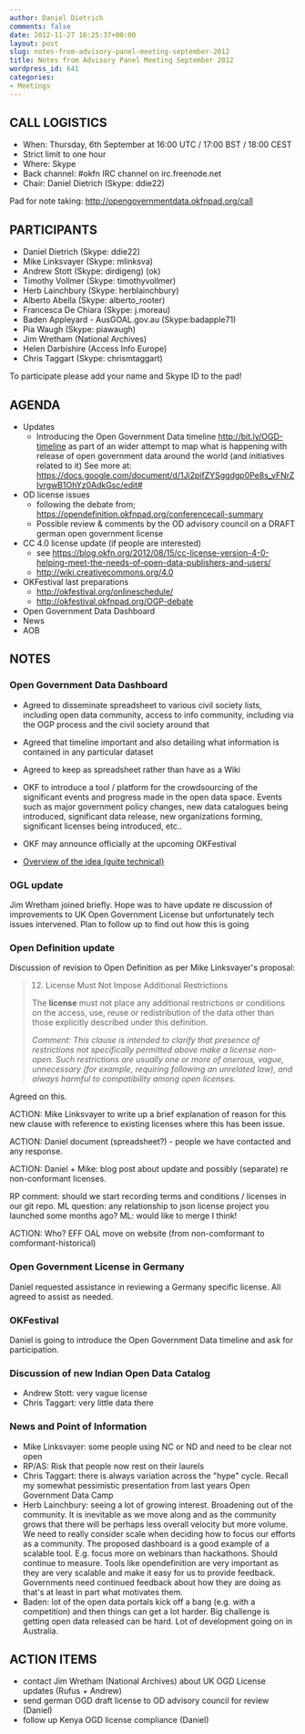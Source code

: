 ```yaml
---
author: Daniel Dietrich
comments: false
date: 2012-11-27 16:25:37+00:00
layout: post
slug: notes-from-advisory-panel-meeting-september-2012
title: Notes from Advisory Panel Meeting September 2012
wordpress_id: 641
categories:
- Meetings
---
```


## CALL LOGISTICS

* When: Thursday, 6th September at 16:00 UTC / 17:00 BST / 18:00 CEST
* Strict limit to one hour
* Where: Skype
* Back channel: #okfn IRC channel on irc.freenode.net
* Chair: Daniel Dietrich (Skype: ddie22)

Pad for note taking: http://opengovernmentdata.okfnpad.org/call

## PARTICIPANTS
* Daniel Dietrich (Skype: ddie22)
* Mike Linksvayer (Skype: mlinksva)
* Andrew Stott (Skype: dirdigeng) (ok)
* Timothy Vollmer (Skype: timothyvollmer)
* Herb Lainchbury (Skype: herblainchbury)
* Alberto Abella (Skype: alberto_rooter)
* Francesca De Chiara (Skype: j.moreau)
* Baden Appleyard - AusGOAL.gov.au (Skype:badapple71)
* Pia Waugh (Skype: piawaugh)
* Jim Wretham (National Archives)
* Helen Darbishire (Access Info Europe)
* Chris Taggart (Skype: chrismtaggart)

To participate please add your name and Skype ID to the pad!

## AGENDA

* Updates
    * Introducing the Open Government Data timeline http://bit.ly/OGD-timeline as part of an wider attempt to map what is happening with release of open government data around the world (and initiatives related to it)
    See more at: https://docs.google.com/document/d/1Ji2pifZYSggdgp0Pe8s_vFNrZIvrgwB1OhYz0AdkGsc/edit#
* OD license issues
    * following the debate from; https://opendefinition.okfnpad.org/conferencecall-summary
    * Possible review & comments by the OD advisory council on a DRAFT german open government license
* CC 4.0 license update (if people are interested)
    * see https://blog.okfn.org/2012/08/15/cc-license-version-4-0-helping-meet-the-needs-of-open-data-publishers-and-users/
    * http://wiki.creativecommons.org/4.0
* OKFestival last preparations
    * http://okfestival.org/onlineschedule/
    * http://okfestival.okfnpad.org/OGP-debate
* Open Government Data Dashboard
* News
* AOB

## NOTES

### Open Government Data Dashboard

* Agreed to disseminate spreadsheet to various civil society lists, including open data community, access to info community, including via the OGP process and the civil society around that
* Agreed that timeline important and also detailing what information is contained in any particular dataset
* Agreed to keep as spreadsheet rather than have as a Wiki
* OKF to introduce a tool / platform for the crowdsourcing of the significant events and progress made in the open data space. Events such as major government policy changes, new data catalogues being introduced, significant data release, new organizations forming, significant licenses being introduced, etc..
* OKF may announce officially at the upcoming OKFestival

* [Overview of the idea (quite technical)](https://docs.google.com/document/d/1Ji2pifZYSggdgp0Pe8s_vFNrZIvrgwB1OhYz0AdkGsc/edit)

### OGL update

Jim Wretham joined briefly. Hope was to have update re discussion of improvements to UK Open Government License but unfortunately tech issues intervened. Plan to follow up to find out how this is going

### Open Definition update

Discussion of revision to Open Definition as per Mike Linksvayer's proposal:

> 12. License Must Not Impose Additional Restrictions
> 
> The **license** must not place any additional restrictions or conditions on the access, use, reuse or redistribution of the data other than those explicitly described under this definition.
> 
> *Comment: This clause is intended to clarify that presence of restrictions not specifically permitted above make a license non-open. Such restrictions are usually one or more of onerous, vague, unnecessary (for example, requiring following an unrelated law), and always harmful to compatibility among open licenses.*

Agreed on this.

ACTION: Mike Linksvayer to write up a brief explanation of reason for this new clause with reference to existing licenses where this has been issue.

ACTION: Daniel document (spreadsheet?) - people we have contacted and any response.

ACTION: Daniel + Mike: blog post about update and possibly (separate) re non-conformant licenses.

RP comment: should we start recording terms and conditions / licenses in our git repo.
ML question: any relationship to json license project you launched some months ago?
ML: would like to merge I think!

ACTION: Who? EFF OAL move on website (from non-comformant to comformant-historical)


### Open Government License in Germany

Daniel requested assistance in reviewing a Germany specific license. All agreed to assist as needed.

### OKFestival 

Daniel is going to introduce the Open Government Data timeline and ask for participation.

### Discussion of new Indian Open Data Catalog

* Andrew Stott: very vague license
* Chris Taggart: very little data there

### News and Point of Information

* Mike Linksvayer: some people using NC or ND and need to be clear not open
* RP/AS: Risk that people now rest on their laurels
* Chris Taggart: there is always variation across the "hype" cycle. Recall my somewhat pessimistic presentation from last years Open Government Data Camp
* Herb Lainchbury: seeing a lot of growing interest. Broadening out of the community. It is inevitable as we move along and as the community grows that there will be perhaps less overall velocity but more volume.  We need to really consider scale when deciding how to focus our efforts as a community.  The proposed dashboard is a good example of a scalable tool.  E.g. focus more on webinars than hackathons. Should continue to measure.  Tools like opendefinition are very important as they are very scalable and make it easy for us to provide feedback.  Governments need continued feedback about how they are doing as that's at least in part what motivates them.
* Baden: lot of the open data portals kick off a bang (e.g. with a competition) and then things can get a lot harder. Big challenge is getting open data released can be hard. Lot of development going on in Australia.


## ACTION ITEMS

* contact Jim Wretham (National Archives) about UK OGD License updates (Rufus + Andrew)
* send german OGD draft license to OD advisory council for review (Daniel)
* follow up Kenya OGD license compliance (Daniel)

